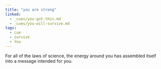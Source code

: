```yaml
---
title: "you are strong"
linked:
  - _cues/you-got-this.md
  - _cues/you-will-survive.md
tags:
  - cue
  - survive
  - You
---
```

For all of the laws of science, the energy around you has assembled itself into a message intended for you.